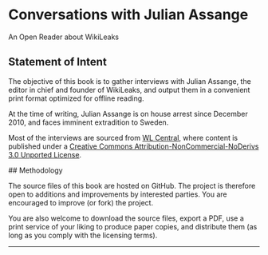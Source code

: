 Conversations with Julian Assange
=================================

An Open Reader about WikiLeaks

## Statement of Intent

The objective of this book is to gather interviews with Julian Assange, the editor in chief and founder of WikiLeaks, and output them in a convenient print format optimized for offline reading. 

At the time of writing, Julian Assange is on house arrest since December 2010, and faces imminent extradition to Sweden.

Most of the interviews are sourced from [WL Central][1], where content is published under a [Creative Commons Attribution-NonCommercial-NoDerivs 3.0 Unported License][2].

## Methodology

The source files of this book are hosted on GitHub. The project is therefore open to additions and improvements by interested parties. You are encouraged to improve (or fork) the project.

You are also welcome to download the source files, export a PDF, use a print service of your liking to produce paper copies, and distribute them (as long as you comply with the licensing terms).

[1]: http://wlcentral.org/ "WL Central"
[2]: http://creativecommons.org/licenses/by-nc-nd/3.0/ "CC BY-NC-ND 3.0"

* * *